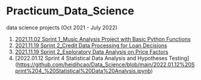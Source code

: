# Practicum_Data_Science
data science projects (Oct 2021 - July 2022)


1. [2021.11.02 Sprint 1_Music Analysis Project with Basic Python Functions](https://github.com/heidihcao/Data_Science/blob/main/2021.11.02%20Sprint%201_Basic%20Python%20FINAL.ipynb)
2. [2021.11.19 Sprint 2_Credit Data Processing for Loan Decisions](https://github.com/heidihcao/Data_Science/blob/main/2021.11.19%20Sprint%202_Data%20Preprocessing%20FINAL.ipynb)
3. [2021.11.19 Sprint 2_Exploratory Data Analysis on Price Factors](https://github.com/heidihcao/Data_Science/blob/main/2021.12.11%20Sprint%203_Exploratory%20Data%20Analysis.ipynb)
5. [2022.01.12 Sprint 4 Statistical Data Analysis and Hypotheses Testing] (https://github.com/heidihcao/Data_Science/blob/main/2022.01.12%20Sprint%204_%20Statistical%20Data%20Analysis.ipynb)
